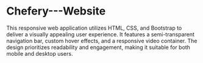 # Chefery---Website
This responsive web application utilizes HTML, CSS, and Bootstrap to deliver a visually appealing user experience. It features a semi-transparent navigation bar, custom hover effects, and a responsive video container. The design prioritizes readability and engagement, making it suitable for both mobile and desktop users.
